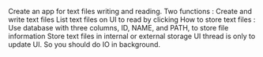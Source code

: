 Create an app for text files writing and reading.
Two functions :
Create and write text files
List text files on UI to read by clicking
How to store text files :
Use database with three columns, ID, NAME, and PATH, to store file information
Store text files in internal or external storage
UI thread is only to update UI. So you should do IO in background.

